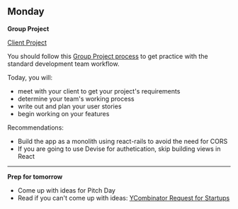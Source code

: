 ## Monday
**Group Project**

[Client Project](../../../../client-project-challenge)

You should follow this [Group Project process](../resources/group_project_process.md) to get practice with the standard development team workflow.

Today, you will:

- meet with your client to get your project's requirements
- determine your team's working process
- write out and plan your user stories
- begin working on your features

Recommendations:

- Build the app as a monolith using react-rails to avoid the need for CORS
- If you are going to use Devise for authetication, skip building views in React

---

**Prep for tomorrow**

- Come up with ideas for Pitch Day
- Read if you can't come up with ideas: [YCombinator Request for Startups](https://www.ycombinator.com/rfs/)

